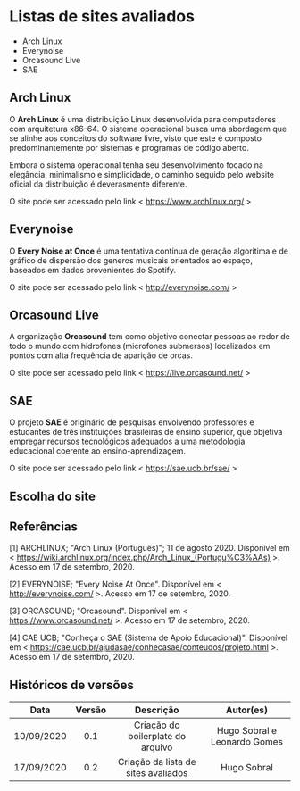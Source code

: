 # Listas de sites avaliados

- Arch Linux
- Everynoise
- Orcasound Live
- SAE

## Arch Linux

O **Arch Linux** é uma distribuição Linux desenvolvida para computadores com arquitetura x86-64. O sistema operacional busca uma abordagem que se alinhe aos conceitos do software livre, visto que este é composto predominantemente por sistemas e programas de código aberto.

Embora o sistema operacional tenha seu desenvolvimento focado na elegância, minimalismo e simplicidade, o caminho seguido pelo website oficial da distribuição é deverasmente diferente.

O site pode ser acessado pelo link < https://www.archlinux.org/ >

## Everynoise

O **Every Noise at Once** é uma tentativa contínua de geração algorítima e de gráfico de dispersão dos generos musicais orientados ao espaço, baseados em dados provenientes do Spotify.

O site pode ser acessado pelo link < http://everynoise.com/ >

## Orcasound Live

A organização **Orcasound** tem como objetivo conectar pessoas ao redor de todo o mundo com hidrofones (microfones submersos) localizados em pontos com alta frequência de aparição de orcas.

O site pode ser acessado pelo link < https://live.orcasound.net/ >

## SAE

O projeto **SAE** é originário de pesquisas envolvendo professores e estudantes de três instituições brasileiras de ensino superior, que objetiva empregar recursos tecnológicos adequados a uma metodologia educacional coerente ao ensino-aprendizagem.

O site pode ser acessado pelo link < https://sae.ucb.br/sae/ >

## Escolha do site

## Referências

[1] ARCHLINUX; "Arch Linux (Português)"; 11 de agosto 2020. Disponível em < https://wiki.archlinux.org/index.php/Arch_Linux_(Portugu%C3%AAs) >. Acesso em 17 de setembro, 2020.

[2] EVERYNOISE; "Every Noise At Once". Disponível em < http://everynoise.com/ >. Acesso em 17 de setembro, 2020.

[3] ORCASOUND; "Orcasound". Disponível em < https://www.orcasound.net/ >. Acesso em 17 de setembro, 2020.

[4] CAE UCB; "Conheça o SAE (Sistema de Apoio Educacional)". Disponível em < https://cae.ucb.br/ajudasae/conhecasae/conteudos/projeto.html >. Acesso em 17 de setembro, 2020.

## Históricos de versões

|    Data    | Versão |              Descrição              |          Autor(es)           |
| :--------: | :----: | :---------------------------------: | :--------------------------: |
| 10/09/2020 |  0.1   |  Criação do boilerplate do arquivo  | Hugo Sobral e Leonardo Gomes |
| 17/09/2020 |  0.2   | Criação da lista de sites avaliados |         Hugo Sobral          |
